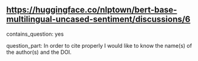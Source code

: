 ## https://huggingface.co/nlptown/bert-base-multilingual-uncased-sentiment/discussions/6

contains_question: yes

question_part: In order to cite properly I would like to know the name(s) of the author(s) and the DOI.